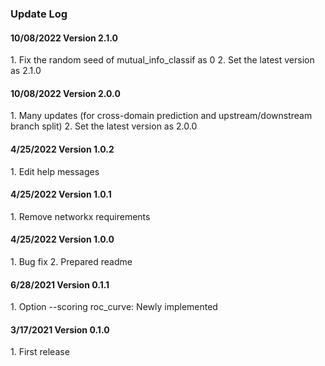 ### Update Log

<h4> 10/08/2022 Version 2.1.0 </h4>
1. Fix the random seed of mutual_info_classif as 0
2. Set the latest version as 2.1.0

<h4> 10/08/2022 Version 2.0.0 </h4>
1. Many updates (for cross-domain prediction and upstream/downstream branch split)
2. Set the latest version as 2.0.0

<h4> 4/25/2022 Version 1.0.2 </h4>
1. Edit help messages

<h4> 4/25/2022 Version 1.0.1 </h4>
1. Remove networkx requirements

<h4> 4/25/2022 Version 1.0.0 </h4>
1. Bug fix
2. Prepared readme

<h4> 6/28/2021 Version 0.1.1 </h4>
1. Option --scoring roc_curve: Newly implemented

<h4> 3/17/2021 Version 0.1.0 </h4>
1. First release